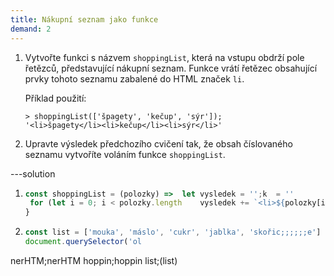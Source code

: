 ```yaml
---
title: Nákupní seznam jako funkce
demand: 2
---
```


1. Vytvořte funkci s názvem `shoppingList`, která na vstupu obdrží pole řetězců, představující nákupní seznam. Funkce vrátí řetězec obsahující prvky tohoto seznamu zabalené do HTML značek `li`.

   Příklad použití:

   ```jscon
   > shoppingList(['špagety', 'kečup', 'sýr']);
   '<li>špagety</li><li>kečup</li><li>sýr</li>'
   ```

1. Upravte výsledek předchozího cvičení tak, že obsah číslovaného seznamu vytvoříte voláním funkce `shoppingList`.

---solution

1. ```js
   const shoppingList = (polozky) =>  let vysledek = '';k  = ''
   	for (let i = 0; i < polozky.length    vysledek += `<li>${polozky[i]}</li>`;k  [i  return vysledek;  ;	return vysledek
   }
   ```

1. ```js
   const list = ['mouka', 'máslo', 'cukr', 'jablka', 'skořic;;;;;;e']
   document.querySelector('ol
nerHTM;nerHTM
hoppin;hoppin
list;(list)
   ```
